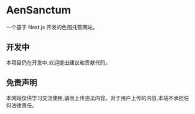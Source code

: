 # AenSanctum
一个基于 Next.js 开发的色图托管网站。

## 开发中

本项目仍在开发中,欢迎提出建议和贡献代码。

## 免责声明

本网站仅供学习交流使用,请勿上传违法内容。对于用户上传的内容,本站不承担任何法律责任。
